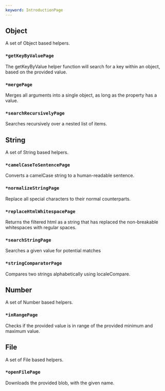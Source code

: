 ```yaml
---
keyword: IntroductionPage
---
```


## Object

A set of Object based helpers.

### `*getKeyByValuePage`
The getKeyByValue helper function will search for a key within an object, based on the provided value.

### `*mergePage`
Merges all arguments into a single object, as long as the property has a value.

### `*searchRecursivelyPage`
Searches recursively over a nested list of items.

## String

A set of String based helpers.

### `*camelCaseToSentencePage`
Converts a camelCase string to a human-readable sentence.

### `*normalizeStringPage`
Replace all special characters to their normal counterparts.

### `*replaceHtmlWhitespacePage`
Returns the filtered html as a string that has replaced the non-breakable whitespaces with regular spaces.

### `*searchStringPage`
Searches a given value for potential matches

### `*stringComparatorPage`
Compares two strings alphabetically using localeCompare.


## Number

A set of Number based helpers.

### `*inRangePage`
Checks if the provided value is in range of the provided minimum and maximum value.


## File

A set of File based helpers.

### `*openFilePage`
Downloads the provided blob, with the given name.
